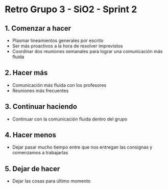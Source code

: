 # Retro Grupo 3 - SiO2 - Sprint 2

## 1. Comenzar a hacer
- Plasmar lineamientos generales por escrito
- Ser más proactivos a la hora de resolver imprevistos
- Coordinar dos reuniones semanales para lograr una comunicación más fluida

## 2. Hacer más
- Comunicación más fluida con los profesores
- Reuniones más frecuentes

## 3. Continuar haciendo
- Continuar con la comunicación fluida dentro del grupo

## 4. Hacer menos
- Dejar pasar mucho tiempo entre que nos entregan las consignas y comenzamos a trabajarlas

## 5. Dejar de hacer
- Dejar las cosas para último momento

